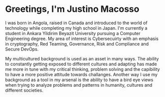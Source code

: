 # Greetings, I'm Justino Macosso

I was born in Angola, raised in Canada and introduced to the world of technology while completing my high school in Japan.
I'm currently a student in Ankara Yildirim Beyazit University pursuing a Computer Engineering degree. My area of interest is Cybersecuirty with an emphasis  in cryptography, Red Teaming, Governance, Risk and Compliance and Secure DevOps.

My multicultured background is used as an asset in many ways. The ability to constantly getting exposed to different cultures and adapting has made me more in tune with my critical thinking, problem solving and the capibility to have a more positive attitude towards challanges. Another way I use my background as a tool in my arsenal is the ability to have a bird eye views when trying to analyze problems and patterns in humanity, cultures and different societies.
